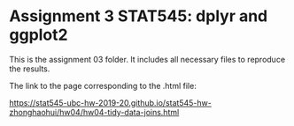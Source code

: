 # Assignment 3 STAT545: dplyr and ggplot2
This is the assignment 03 folder. It includes all necessary files to reproduce the results.

The link to the page corresponding to the .html file:

https://stat545-ubc-hw-2019-20.github.io/stat545-hw-zhonghaohui/hw04/hw04-tidy-data-joins.html
